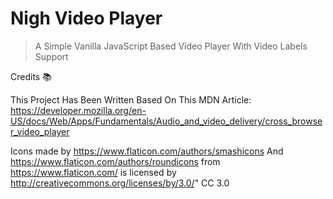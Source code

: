 # Nigh Video Player
> A Simple Vanilla JavaScript Based Video Player With Video Labels Support

Credits 📚

This Project Has Been Written Based On This MDN Article:
https://developer.mozilla.org/en-US/docs/Web/Apps/Fundamentals/Audio_and_video_delivery/cross_browser_video_player

Icons made by 
https://www.flaticon.com/authors/smashicons And
https://www.flaticon.com/authors/roundicons
from https://www.flaticon.com/ is licensed by http://creativecommons.org/licenses/by/3.0/" CC 3.0
